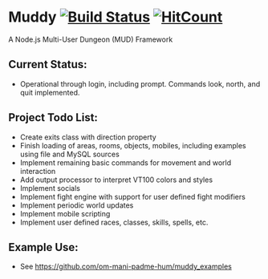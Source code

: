 # Muddy [![Build Status](https://www.travis-ci.org/om-mani-padme-hum/muddy.svg?branch=master)](https://www.travis-ci.org/om-mani-padme-hum/muddy) [![HitCount](http://hits.dwyl.com/om-mani-padme-hum/muddy.svg)](http://hits.dwyl.com/om-mani-padme-hum/muddy)
A Node.js Multi-User Dungeon (MUD) Framework

## Current Status:
* Operational through login, including prompt.  Commands look, north, and quit implemented.

## Project Todo List:

* Create exits class with direction property
* Finish loading of areas, rooms, objects, mobiles, including examples using file and MySQL sources
* Implement remaining basic commands for movement and world interaction
* Add output processor to interpret VT100 colors and styles
* Implement socials
* Implement fight engine with support for user defined fight modifiers
* Implement periodic world updates
* Implement mobile scripting
* Implement user defined races, classes, skills, spells, etc.

## Example Use:

* See https://github.com/om-mani-padme-hum/muddy_examples
